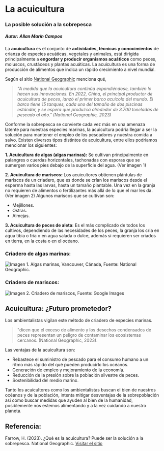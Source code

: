 # **La acuicultura**
### **La posible solución a la sobrepesca**
##### *Autor: Allan Marín Campos*

La **acuicultura** es el conjunto de **actividades, técnicas y conocimientos** de crianza de especies acuáticas, vegetales y animales, está dirigida principalmente a **engordar y producir organismos acuáticos** como peces, moluscos, crustáceos y plantas acuáticas.
La acuicultura es una forma de producción de alimentos que indica un rápido crecimiento a nivel mundial.


Según el sitio [National Geographic](https://www.nationalgeographic.com/) menciona qué,


>*"A medida que la acuicultura continúa expandiéndose, también lo hacen sus innovaciones. En 2022, China, el principal productor de acuicultura de peces, lanzó el primer barco acuícola del mundo. El barco tiene 15 tanques, cada uno del tamaño de dos piscinas estándar, y se espera que produzca alrededor de 3.700 toneladas de pescado al año." (National Geographic, 2023)*

Conforme la sobrepesca se convierte cada vez más en una amenaza latente para nuestras especies marinas, la acuicultura podría llegar a ser la solución para mantener el empleo de los pescadores y nuestra comida a salvo. Existen diversos tipos distintos de acuicultura, entre ellos podriamos mencionar los siguientes:

**1. Acuicultura de algas (algas marinas):** Se cultivan principalmente en palangres o cuerdas horizontales, tachonadas con esporas que se sumergen varios pies debajo de la superficie del agua. (Ver imagen 1)

**2. Acuicultura de mariscos:** Los acuicultores obtienen plántulas de mariscos de un criadero, que es donde se crían los mariscos desde el esperma hasta las larvas, hasta un tamaño plantable. Una vez en la granja no requieren de alimentos o fertilizantes más allá de lo que el mar les da.(Ver imagen 2) Algunos mariscos que se cultivan son:

* Mejillones.
* Ostras.
* Almejas.

**3. Acuicultura de peces de aleta:** Es el más complicado de todos los cultivos, dependiendo de las necesidades de los peces, la granja los cria en agua tibia o fría o en agua salada o dulce, además si requieren ser criados en tierra, en la costa o en el océano.

  
### **Criadero de algas marinas:**
![**Imagen 1.** Algas marinas, Vancouver, Cánada, Fuente: National Geographic.](C:\Users\marin\Downloads\imagen1algas.jpg)  


  

### **Criadero de mariscos:**
![**Imagen 2.** Criadero de mariscos, Fuente: Google Images](https://www.agfoundation.org/images/ag_lit_cat/oyster-farm-1404177_1920.jpg)


## **Acuicultura: ¿Futuro prometedor?** 

Los ambientalistas vigilan este método de criadero de especies marinas. 

>"dicen que el exceso de alimento y los desechos condensados de peces representan un peligro de contaminar los ecosistemas cercanos. (National Geographic, 2023).

Las ventajas de la acuicultura son:

- Rebastece el suministro de pescado para el consumo humano a un ritmo más rápido del qué pueden producirlo los océanos.
- Generación de empleo y mejoramiento de la economía.
- Reducción de la presión sobre la población silvestre de peces.
- Sostenibilidad del medio marino.  

Tanto los acuicultores como los ambientalistas buscan el bien de nuestros océanos y de la población, intenta mitigar desventajas de la sobrepoblación asi como buscar medidas que ayuden al bien de la humanidad, posiblemente nos estemos alimentando y a la vez cuidando a nuestro planeta.  


## Referencia:
Farrow, H. (2023). ¿Qué es la acuicultura? Puede ser la solución a la sobrepesca. National Geographic. [Visitar el sitio](https://www.nationalgeographic.com/environment/article/aquaculture-explainer-seaweed-fish-benefits-challenges)
